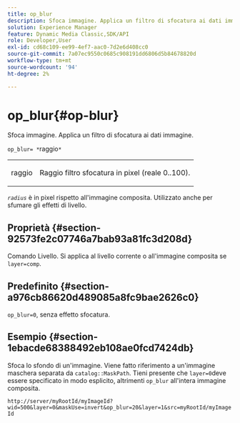 ```yaml
---
title: op_blur
description: Sfoca immagine. Applica un filtro di sfocatura ai dati immagine.
solution: Experience Manager
feature: Dynamic Media Classic,SDK/API
role: Developer,User
exl-id: cd68c109-ee99-4ef7-aac0-7d2e6d408cc0
source-git-commit: 7a07ec9550c0685c908191dd6806d5b84678820d
workflow-type: tm+mt
source-wordcount: '94'
ht-degree: 2%

---
```


# op_blur{#op-blur}

Sfoca immagine. Applica un filtro di sfocatura ai dati immagine.

`op_blur= *`raggio`*`

<table id="simpletable_1DD41D819BE74130A77ECFC28486F70A"> 
 <tr class="strow"> 
  <td class="stentry"> <p><span class="varname"> raggio</span> </p> </td> 
  <td class="stentry"> <p>Raggio filtro sfocatura in pixel (reale 0..100). </p></td> 
 </tr> 
</table>

*`radius`* è in pixel rispetto all&#39;immagine composita. Utilizzato anche per sfumare gli effetti di livello.

## Proprietà {#section-92573fe2c07746a7bab93a81fc3d208d}

Comando Livello. Si applica al livello corrente o all&#39;immagine composita se `layer=comp`.

## Predefinito {#section-a976cb86620d489085a8fc9bae2626c0}

`op_blur=0`, senza effetto sfocatura.

## Esempio {#section-1ebacde68388492eb108ae0fcd7424db}

Sfoca lo sfondo di un&#39;immagine. Viene fatto riferimento a un&#39;immagine maschera separata da `catalog::MaskPath`. Tieni presente che `layer=0`deve essere specificato in modo esplicito, altrimenti `op_blur` all&#39;intera immagine composita.

`http://server/myRootId/myImageId?wid=500&layer=0&maskUse=invert&op_blur=20&layer=1&src=myRootId/myImageId`
